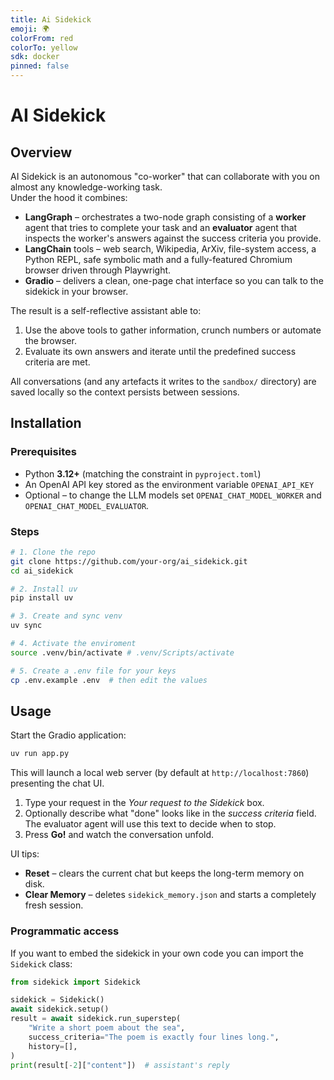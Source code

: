 ```yaml
---
title: Ai Sidekick
emoji: 🌍
colorFrom: red
colorTo: yellow
sdk: docker
pinned: false
---
```


# AI Sidekick

## Overview
AI Sidekick is an autonomous "co-worker" that can collaborate with you on almost any knowledge-working task.  
Under the hood it combines:
* **LangGraph** – orchestrates a two-node graph consisting of a **worker** agent that tries to complete your task and an **evaluator** agent that inspects the worker's answers against the success criteria you provide.
* **LangChain** tools – web search, Wikipedia, ArXiv, file-system access, a Python REPL, safe symbolic math and a fully-featured Chromium browser driven through Playwright.
* **Gradio** – delivers a clean, one-page chat interface so you can talk to the sidekick in your browser.

The result is a self-reflective assistant able to:
1. Use the above tools to gather information, crunch numbers or automate the browser.
2. Evaluate its own answers and iterate until the predefined success criteria are met.

All conversations (and any artefacts it writes to the `sandbox/` directory) are saved locally so the context persists between sessions.

## Installation
### Prerequisites
* Python **3.12+** (matching the constraint in `pyproject.toml`)
* An OpenAI API key stored as the environment variable `OPENAI_API_KEY`
* Optional – to change the LLM models set `OPENAI_CHAT_MODEL_WORKER` and `OPENAI_CHAT_MODEL_EVALUATOR`.

### Steps
```bash
# 1. Clone the repo
git clone https://github.com/your-org/ai_sidekick.git
cd ai_sidekick

# 2. Install uv
pip install uv

# 3. Create and sync venv
uv sync

# 4. Activate the enviroment
source .venv/bin/activate # .venv/Scripts/activate

# 5. Create a .env file for your keys
cp .env.example .env  # then edit the values
```

## Usage
Start the Gradio application:
```bash
uv run app.py
```
This will launch a local web server (by default at `http://localhost:7860`) presenting the chat UI.

1. Type your request in the *Your request to the Sidekick* box.
2. Optionally describe what "done" looks like in the *success criteria* field. The evaluator agent will use this text to decide when to stop.
3. Press **Go!** and watch the conversation unfold.

UI tips:
* **Reset** – clears the current chat but keeps the long-term memory on disk.
* **Clear Memory** – deletes `sidekick_memory.json` and starts a completely fresh session.

### Programmatic access
If you want to embed the sidekick in your own code you can import the `Sidekick` class:
```python
from sidekick import Sidekick

sidekick = Sidekick()
await sidekick.setup()
result = await sidekick.run_superstep(
    "Write a short poem about the sea",
    success_criteria="The poem is exactly four lines long.",
    history=[],
)
print(result[-2]["content"])  # assistant's reply
```
